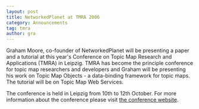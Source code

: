 ```yaml
---
layout: post
title: NetworkedPlanet at TMRA 2006
category: Announcements
tag: tmra
author: gra
---
```

Graham Moore, co-founder of NetworkedPlanet will be presenting a paper and a tutorial at this year's Conference on Topic Map Research and Applications (TMRA) in Leipzig. TMRA has become the principle conference for topic map researchers and developers and Graham will be presenting his work on Topic Map Objects - a data-binding framework for topic maps. The tutorial will be on Topic Map Web Services.

The conference is held in Leipzig from 10th to 12th October. For more information about the conference please visit <a href="http://www.tmra.de/">the conference website</a>.


